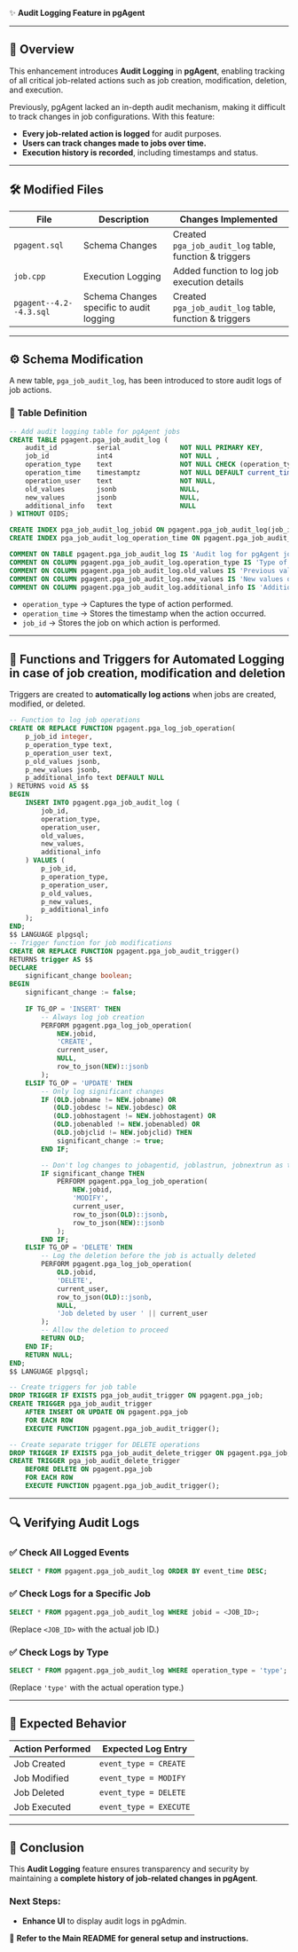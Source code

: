 ✨ **Audit Logging Feature in pgAgent**

---

## 📌 Overview

This enhancement introduces **Audit Logging** in **pgAgent**, enabling tracking of all critical job-related actions such as job creation, modification, deletion, and execution.

Previously, pgAgent lacked an in-depth audit mechanism, making it difficult to track changes in job configurations. With this feature:

- **Every job-related action is logged** for audit purposes.
- **Users can track changes made to jobs over time.**
- **Execution history is recorded**, including timestamps and status.

---

## 🛠️ Modified Files

| File                        | Description                              | Changes Implemented                                     |
| -------------               | -----------------                        | --------------------------------------------            |
| `pgagent.sql`               | Schema Changes                           | Created `pga_job_audit_log` table, function  & triggers |
| `job.cpp`                   | Execution Logging                        | Added function to log job execution details             |
| `pgagent--4.2--4.3.sql`     | Schema Changes specific to audit logging | Created `pga_job_audit_log` table, function  & triggers |

---

## ⚙️ **Schema Modification**

A new table, `pga_job_audit_log`, has been introduced to store audit logs of job actions.

### 📌 **Table Definition**

```sql
-- Add audit logging table for pgAgent jobs
CREATE TABLE pgagent.pga_job_audit_log (
    audit_id          serial               NOT NULL PRIMARY KEY,
    job_id            int4                 NOT NULL ,
    operation_type    text                 NOT NULL CHECK (operation_type IN ('CREATE', 'MODIFY', 'DELETE', 'EXECUTE')),
    operation_time    timestamptz          NOT NULL DEFAULT current_timestamp,
    operation_user    text                 NOT NULL,
    old_values        jsonb                NULL,
    new_values        jsonb                NULL,
    additional_info   text                 NULL
) WITHOUT OIDS;

CREATE INDEX pga_job_audit_log_jobid ON pgagent.pga_job_audit_log(job_id);
CREATE INDEX pga_job_audit_log_operation_time ON pgagent.pga_job_audit_log(operation_time);

COMMENT ON TABLE pgagent.pga_job_audit_log IS 'Audit log for pgAgent job operations';
COMMENT ON COLUMN pgagent.pga_job_audit_log.operation_type IS 'Type of operation performed (CREATE, MODIFY, DELETE, EXECUTE)';
COMMENT ON COLUMN pgagent.pga_job_audit_log.old_values IS 'Previous values of modified fields (for MODIFY operations)';
COMMENT ON COLUMN pgagent.pga_job_audit_log.new_values IS 'New values of modified fields (for MODIFY operations)';
COMMENT ON COLUMN pgagent.pga_job_audit_log.additional_info IS 'Additional information about the operation';
```

- `operation_type` → Captures the type of action performed.
- `operation_time` → Stores the timestamp when the action occurred.
- `job_id` → Stores the job on which action is performed.

---

## 🔧 **Functions and Triggers for Automated Logging in case of job creation, modification and deletion**

Triggers are created to **automatically log actions** when jobs are created, modified, or deleted.

```sql
-- Function to log job operations
CREATE OR REPLACE FUNCTION pgagent.pga_log_job_operation(
    p_job_id integer,
    p_operation_type text,
    p_operation_user text,
    p_old_values jsonb,
    p_new_values jsonb,
    p_additional_info text DEFAULT NULL
) RETURNS void AS $$
BEGIN
    INSERT INTO pgagent.pga_job_audit_log (
        job_id,
        operation_type,
        operation_user,
        old_values,
        new_values,
        additional_info
    ) VALUES (
        p_job_id,
        p_operation_type,
        p_operation_user,
        p_old_values,
        p_new_values,
        p_additional_info
    );
END;
$$ LANGUAGE plpgsql;
-- Trigger function for job modifications
CREATE OR REPLACE FUNCTION pgagent.pga_job_audit_trigger()
RETURNS trigger AS $$
DECLARE
    significant_change boolean;
BEGIN
    significant_change := false;
    
    IF TG_OP = 'INSERT' THEN
        -- Always log job creation
        PERFORM pgagent.pga_log_job_operation(
            NEW.jobid,
            'CREATE',
            current_user,
            NULL,
            row_to_json(NEW)::jsonb
        );
    ELSIF TG_OP = 'UPDATE' THEN
        -- Only log significant changes
        IF (OLD.jobname != NEW.jobname) OR
           (OLD.jobdesc != NEW.jobdesc) OR
           (OLD.jobhostagent != NEW.jobhostagent) OR
           (OLD.jobenabled != NEW.jobenabled) OR
           (OLD.jobjclid != NEW.jobjclid) THEN
            significant_change := true;
        END IF;

        -- Don't log changes to jobagentid, joblastrun, jobnextrun as they are internal state changes
        IF significant_change THEN
            PERFORM pgagent.pga_log_job_operation(
                NEW.jobid,
                'MODIFY',
                current_user,
                row_to_json(OLD)::jsonb,
                row_to_json(NEW)::jsonb
            );
        END IF;
    ELSIF TG_OP = 'DELETE' THEN
        -- Log the deletion before the job is actually deleted
        PERFORM pgagent.pga_log_job_operation(
            OLD.jobid,
            'DELETE',
            current_user,
            row_to_json(OLD)::jsonb,
            NULL,
            'Job deleted by user ' || current_user
        );
        -- Allow the deletion to proceed
        RETURN OLD;
    END IF;
    RETURN NULL;
END;
$$ LANGUAGE plpgsql;

-- Create triggers for job table
DROP TRIGGER IF EXISTS pga_job_audit_trigger ON pgagent.pga_job;
CREATE TRIGGER pga_job_audit_trigger
    AFTER INSERT OR UPDATE ON pgagent.pga_job
    FOR EACH ROW
    EXECUTE FUNCTION pgagent.pga_job_audit_trigger();

-- Create separate trigger for DELETE operations
DROP TRIGGER IF EXISTS pga_job_audit_delete_trigger ON pgagent.pga_job;
CREATE TRIGGER pga_job_audit_delete_trigger
    BEFORE DELETE ON pgagent.pga_job
    FOR EACH ROW
    EXECUTE FUNCTION pgagent.pga_job_audit_trigger();
```

---

## 🔍 **Verifying Audit Logs**

### ✅ **Check All Logged Events**

```sql
SELECT * FROM pgagent.pga_job_audit_log ORDER BY event_time DESC;
```

### ✅ **Check Logs for a Specific Job**

```sql
SELECT * FROM pgagent.pga_job_audit_log WHERE jobid = <JOB_ID>;
```

(Replace `<JOB_ID>` with the actual job ID.)

### ✅ **Check Logs by Type**

```sql
SELECT * FROM pgagent.pga_job_audit_log WHERE operation_type = 'type';
```

(Replace `'type'` with the actual operation type.)

---

## 📅 **Expected Behavior**

| Action Performed | Expected Log Entry     |
| ---------------- | ---------------------- |
| Job Created      | `event_type = CREATE`  |
| Job Modified     | `event_type = MODIFY`  |
| Job Deleted      | `event_type = DELETE`  |
| Job Executed     | `event_type = EXECUTE` |

---

## 📓 **Conclusion**

This **Audit Logging** feature ensures transparency and security by maintaining a **complete history of job-related changes in pgAgent**.

### **Next Steps:**

- **Enhance UI** to display audit logs in pgAdmin.
  

📖 **Refer to the Main README for general setup and instructions.**


